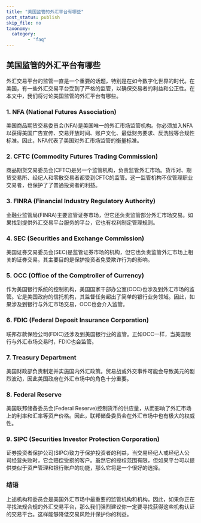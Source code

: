 ```yaml
---
title: "美国监管的外汇平台有哪些"
post_status: publish
skip_file: no
taxonomy:
  category:
        - "faq"
---
```


## 美国监管的外汇平台有哪些

外汇交易平台的监管一直是一个重要的话题，特别是在如今数字化世界的时代。在美国，有一些外汇交易平台受到了严格的监管，以确保交易者的利益和公正性。在本文中，我们将讨论美国监管的外汇平台有哪些。

### 1\. NFA (National Futures Association)

美国商品期货交易委员会(NFA)是美国唯一的外汇市场监管机构。你必须加入NFA以获得美国广告宣传、交易开放时间、账户文化、最低财务要求、反洗钱等合规性标准。因此，NFA代表了美国对外汇市场监管的衡量标准。

### 2\. CFTC (Commodity Futures Trading Commission)

商品期货交易委员会(CFTC)是另一个监管机构，负责监管外汇市场。货币对、期货交易所、经纪人和零散交易者都受到CFTC的监管。这一监管机构不仅管理职业交易者，也保护了了普通投资者的利益。

### 3\. FINRA (Financial Industry Regulatory Authority)

金融业监管局(FINRA)主要监管证券市场，但它还负责监管部分外汇市场交易。如果找到提供外汇交易平台服务的平台，它也有权利制定管理规则。

### 4\. SEC (Securities and Exchange Commission)

美国证券交易委员会(SEC)是监管证券市场的机构，但它也负责监管外汇市场上相关的证券交易。其主要目的是保护投资者免受欺诈行为的影响。

### 5\. OCC (Office of the Comptroller of Currency)

作为美国银行系统的控制机构，美国国家干部办公室(OCC)也涉及到外汇市场的监管。它是美国政府的信托机构，其监督任务超出了简单的银行业务领域。因此，如果涉及到银行与外汇市场交易，OCC也会介入监管。

### 6\. FDIC (Federal Deposit Insurance Corporation)

联邦存款保险公司(FDIC)还涉及到美国银行业的监管。正如OCC一样，当美国银行与外汇市场交易时，FDIC也会监管。

### 7\. Treasury Department

美国财政部负责制定并实施国内外汇政策。贸易战或外交事件可能会导致美元的剧烈波动，因此美国政府在外汇市场中的角色十分重要。

### 8\. Federal Reserve

美国联邦储备委员会(Federal Reserve)控制货币的供应量，从而影响了外汇市场上的利率和汇率等资产价格。因此，联邦储备委员会在外汇市场中也有极大的权威性。

### 9\. SIPC (Securities Investor Protection Corporation)

证券投资者保护公司(SIPC)致力于保护投资者的利益，当交易经纪人或经纪人公司经营失败时，它会赔偿受损的客户。虽然它的授权范围有限，但如果平台可以提供类似于资产管理和银行账户的功能，那么它将是一个很好的选择。

### 结语

上述机构和委员会是美国外汇市场中最重要的监管机构和机构。因此，如果你正在寻找法规合规的外汇交易平台，那么我们强烈建议你一定要寻找获得这些机构认证的交易平台。这样能够降低交易风险并保护你的利益。
